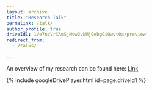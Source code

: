 ```yaml
---
layout: archive
title: "Research Talk"
permalink: /talk/
author_profile: true
driveId1: 1Ve7nzVrXAmSjMvw2vNMjGebgGiQwvt0a/preview
redirect_from: 
  - /talks/

---
```


An overview of my research can be found here: [Link](https://drive.google.com/file/d/1Ve7nzVrXAmSjMvw2vNMjGebgGiQwvt0a/view?usp=sharing)

{% include googleDrivePlayer.html id=page.driveId1 %}

